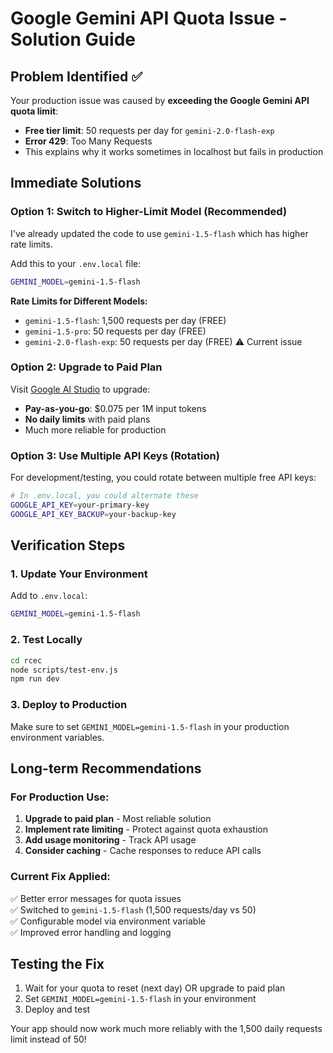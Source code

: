 # Google Gemini API Quota Issue - Solution Guide

## Problem Identified ✅
Your production issue was caused by **exceeding the Google Gemini API quota limit**:
- **Free tier limit**: 50 requests per day for `gemini-2.0-flash-exp`
- **Error 429**: Too Many Requests
- This explains why it works sometimes in localhost but fails in production

## Immediate Solutions

### Option 1: Switch to Higher-Limit Model (Recommended)
I've already updated the code to use `gemini-1.5-flash` which has higher rate limits.

Add this to your `.env.local` file:
```bash
GEMINI_MODEL=gemini-1.5-flash
```

**Rate Limits for Different Models:**
- `gemini-1.5-flash`: 1,500 requests per day (FREE)
- `gemini-1.5-pro`: 50 requests per day (FREE)
- `gemini-2.0-flash-exp`: 50 requests per day (FREE) ⚠️ Current issue

### Option 2: Upgrade to Paid Plan
Visit [Google AI Studio](https://aistudio.google.com/pricing) to upgrade:
- **Pay-as-you-go**: $0.075 per 1M input tokens
- **No daily limits** with paid plans
- Much more reliable for production

### Option 3: Use Multiple API Keys (Rotation)
For development/testing, you could rotate between multiple free API keys:
```bash
# In .env.local, you could alternate these
GOOGLE_API_KEY=your-primary-key
GOOGLE_API_KEY_BACKUP=your-backup-key
```

## Verification Steps

### 1. Update Your Environment
Add to `.env.local`:
```bash
GEMINI_MODEL=gemini-1.5-flash
```

### 2. Test Locally
```bash
cd rcec
node scripts/test-env.js
npm run dev
```

### 3. Deploy to Production
Make sure to set `GEMINI_MODEL=gemini-1.5-flash` in your production environment variables.

## Long-term Recommendations

### For Production Use:
1. **Upgrade to paid plan** - Most reliable solution
2. **Implement rate limiting** - Protect against quota exhaustion
3. **Add usage monitoring** - Track API usage
4. **Consider caching** - Cache responses to reduce API calls

### Current Fix Applied:
✅ Better error messages for quota issues  
✅ Switched to `gemini-1.5-flash` (1,500 requests/day vs 50)  
✅ Configurable model via environment variable  
✅ Improved error handling and logging  

## Testing the Fix

1. Wait for your quota to reset (next day) OR upgrade to paid plan
2. Set `GEMINI_MODEL=gemini-1.5-flash` in your environment
3. Deploy and test

Your app should now work much more reliably with the 1,500 daily requests limit instead of 50!
